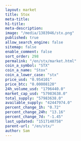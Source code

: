 ```yaml
---
layout: market
title: Stox
meta-title: 
h1-title: 
meta-description: 
image: "/media/1383946/stx.png"
published: true
allow_search_engine: false
sitemap: false
enable_comment: false
sort_order: 298
permalink: "/en/stx/market.html"
coin_a_symbol: "STX"
coin_a_name: "Stox"
coin_a_lower_case: "stx"
price_usd: "0.954101"
price_btc: "0.00008120"
24h_volume_usd: "1796440.0"
market_cap_usd: "57983638.0"
total_supply: "57983638.0"
available_supply: "42447974.0"
percent_change_1h: "0.72"
percent_change_24h: "13.16"
percent_change_7d: "-1.45"
last_updated: "1517140758"
parent-url: "/en/stx/"
author: Sam
---
```


